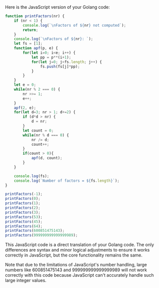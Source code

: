 Here is the JavaScript version of your Golang code:

```javascript
function printFactors(nr) {
    if (nr < 1) {
        console.log(`\nFactors of ${nr} not computed`);
        return;
    }
    console.log(`\nFactors of ${nr}: `);
    let fs = [1];
    function apf(p, e) {
        for(let i=0; i<e; i++) {
            let pp = p**(i+1);
            for(let j=0; j<fs.length; j++) {
                fs.push(fs[j]*pp);
            }
        }
    }
    let e = 0;
    while(nr % 2 === 0) {
        nr >>= 1;
        e++;
    }
    apf(2, e);
    for(let d=3; nr > 1; d+=2) {
        if (d*d > nr) {
            d = nr;
        }
        let count = 0;
        while(nr % d === 0) {
            nr /= d;
            count++;
        }
        if(count > 0){
            apf(d, count);
        }
    }

    console.log(fs);
    console.log(`Number of factors = ${fs.length}`);
}

printFactors(-1);
printFactors(0);
printFactors(1);
printFactors(2);
printFactors(3);
printFactors(53);
printFactors(45);
printFactors(64);
printFactors(600851475143);
printFactors(999999999999999989);
```

This JavaScript code is a direct translation of your Golang code. The only differences are syntax and minor logical adjustments to ensure it works correctly in JavaScript, but the core functionality remains the same.

Note that due to the limitations of JavaScript's number handling, large numbers like 600851475143 and 999999999999999989 will not work correctly with this code because JavaScript can't accurately handle such large integer values.
